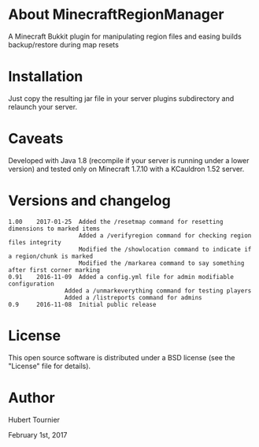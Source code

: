 # About MinecraftRegionManager
A Minecraft Bukkit plugin for manipulating region files and easing builds backup/restore during map resets

Installation
============
Just copy the resulting jar file in your server plugins subdirectory and relaunch your server.

Caveats
=======
Developed with Java 1.8 (recompile if your server is running under a lower version) and tested only on Minecraft 1.7.10 with a KCauldron 1.52 server.

Versions and changelog
======================
	1.00	2017-01-25	Added the /resetmap command for resetting dimensions to marked items
	                  	Added a /verifyregion command for checking region files integrity
	                  	Modified the /showlocation command to indicate if a region/chunk is marked
	                  	Modified the /markarea command to say something after first corner marking
	0.91	2016-11-09	Added a config.yml file for admin modifiable configuration
					Added a /unmarkeverything command for testing players
					Added a /listreports command for admins
	0.9		2016-11-08	Initial public release

License
=======
This open source software is distributed under a BSD license (see the "License" file for details).

Author
======
Hubert Tournier

February 1st, 2017
